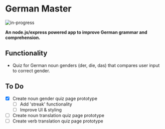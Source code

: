 # German Master
![in-progress](https://img.shields.io/badge/status-in%20progress-yellow)

**An node.js/express powered app to improve German grammar and comprehension.**


## Functionality
- Quiz for German noun genders (der, die, das) that compares user input to correct gender.  


## To Do  
- [x] Create noun gender quiz page prototype
    - [ ] Add 'streak' functionality
    - [ ] Improve UI & styling
- [ ] Create noun translation quiz page prototype
- [ ] Create verb translation quiz page prototype

